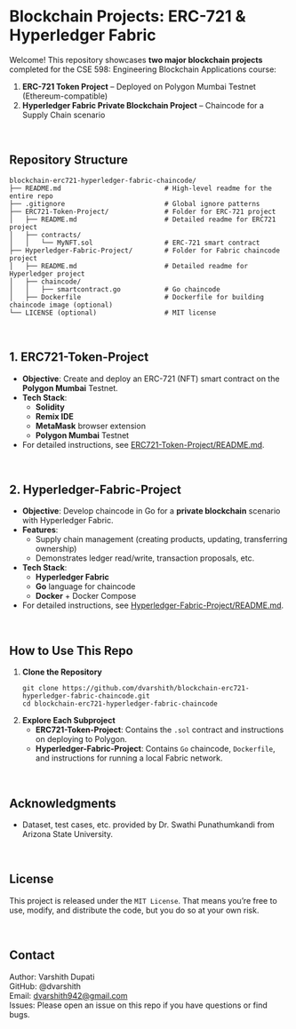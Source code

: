 # Blockchain Projects: ERC-721 & Hyperledger Fabric

Welcome! This repository showcases **two major blockchain projects** completed for the CSE 598: Engineering Blockchain Applications course:

1. **ERC-721 Token Project** – Deployed on Polygon Mumbai Testnet (Ethereum-compatible)
2. **Hyperledger Fabric Private Blockchain Project** – Chaincode for a Supply Chain scenario

<br/>

## Repository Structure

```
blockchain-erc721-hyperledger-fabric-chaincode/
├── README.md                          # High-level readme for the entire repo
├── .gitignore                         # Global ignore patterns
├── ERC721-Token-Project/              # Folder for ERC-721 project
│   ├── README.md                      # Detailed readme for ERC721 project
│   ├── contracts/
│   │   └── MyNFT.sol                  # ERC-721 smart contract
├── Hyperledger-Fabric-Project/        # Folder for Fabric chaincode project
│   ├── README.md                      # Detailed readme for Hyperledger project
│   ├── chaincode/
│   │   ├── smartcontract.go           # Go chaincode
│   ├── Dockerfile                     # Dockerfile for building chaincode image (optional)
└── LICENSE (optional)                 # MIT license
```

<br/>

## 1. **ERC721-Token-Project**

- **Objective**: Create and deploy an ERC-721 (NFT) smart contract on the **Polygon Mumbai** Testnet.  
- **Tech Stack**:  
  - **Solidity**  
  - **Remix IDE**  
  - **MetaMask** browser extension  
  - **Polygon Mumbai** Testnet  
- For detailed instructions, see [ERC721-Token-Project/README.md](ERC721-Token-Project/README.md).

<br/>

## 2. **Hyperledger-Fabric-Project**

- **Objective**: Develop chaincode in Go for a **private blockchain** scenario with Hyperledger Fabric.  
- **Features**:  
  - Supply chain management (creating products, updating, transferring ownership)  
  - Demonstrates ledger read/write, transaction proposals, etc.  
- **Tech Stack**:  
  - **Hyperledger Fabric**  
  - **Go** language for chaincode  
  - **Docker** + Docker Compose  
- For detailed instructions, see [Hyperledger-Fabric-Project/README.md](Hyperledger-Fabric-Project/README.md).

<br/>

## How to Use This Repo

1. **Clone the Repository**  
   ```
   git clone https://github.com/dvarshith/blockchain-erc721-hyperledger-fabric-chaincode.git
   cd blockchain-erc721-hyperledger-fabric-chaincode
   ```
2. **Explore Each Subproject**
   - **ERC721-Token-Project**: Contains the `.sol` contract and instructions on deploying to Polygon.
   - **Hyperledger-Fabric-Project**: Contains `Go` chaincode, `Dockerfile`, and instructions for running a local Fabric network.

<br/>

## Acknowledgments
- Dataset, test cases, etc. provided by Dr. Swathi Punathumkandi from Arizona State University.

 </br>

## License
This project is released under the `MIT License`. That means you’re free to use, modify, and distribute the code, but you do so at your own risk.

 </br>

## Contact
Author: Varshith Dupati </br>
GitHub: @dvarshith </br>
Email: dvarshith942@gmail.com </br>
Issues: Please open an issue on this repo if you have questions or find bugs. </br>
